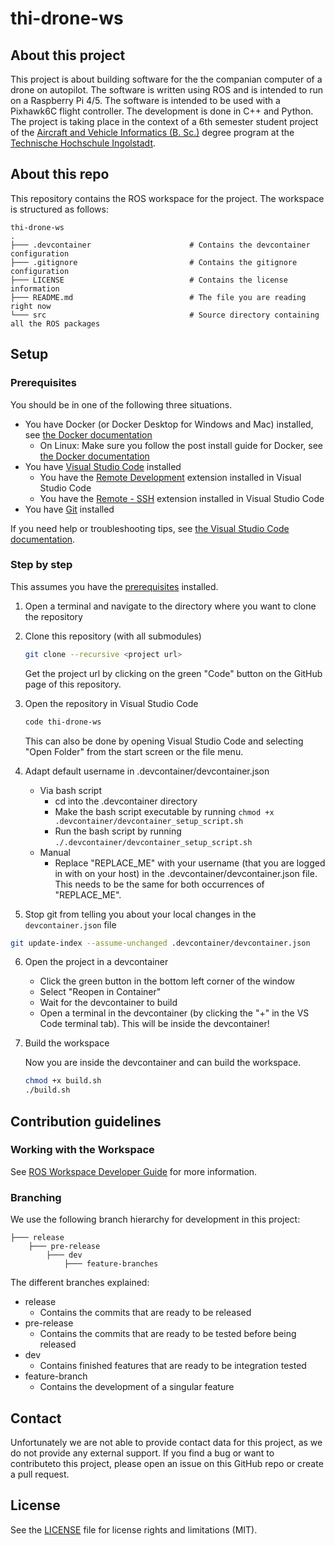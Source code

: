 # thi-drone-ws

## About this project

This project is about building software for the the companian computer of a drone on autopilot. The software is written using ROS and is intended to run on a Raspberry Pi 4/5. The software is intended to be used with a Pixhawk6C flight controller. The development is done in C++ and Python. The project is taking place in the context of a 6th semester student project of the [Aircraft and Vehicle Informatics (B. Sc.)](https://www.thi.de/en/computer-science/degree-programmes/aircraft-and-vehicle-informatics-bsc/) degree program at the [Technische Hochschule Ingolstadt](hhttps://www.thi.de/en/).

## About this repo

This repository contains the ROS workspace for the project. The workspace is structured as follows:

``` text
thi-drone-ws
.
├─── .devcontainer                      # Contains the devcontainer configuration
├─── .gitignore                         # Contains the gitignore configuration
├─── LICENSE                            # Contains the license information
├─── README.md                          # The file you are reading right now
└─── src                                # Source directory containing all the ROS packages
```

## Setup

### Prerequisites

You should be in one of the following three situations.

- You have Docker (or Docker Desktop for Windows and Mac) installed, see [the Docker documentation](https://docs.docker.com/get-docker/)
  - On Linux: Make sure you follow the post install guide for Docker, see [the Docker documentation](https://docs.docker.com/engine/install/linux-postinstall/)
- You have [Visual Studio Code](https://code.visualstudio.com/) installed
  - You have the [Remote Development](https://marketplace.visualstudio.com/items?itemName=ms-vscode-remote.vscode-remote-extensionpack) extension installed in Visual Studio Code
  - You have the [Remote - SSH](https://marketplace.visualstudio.com/items?itemName=ms-vscode-remote.remote-ssh) extension installed in Visual Studio Code
- You have [Git](https://git-scm.com/) installed

If you need help or troubleshooting tips, see [the Visual Studio Code documentation](https://code.visualstudio.com/docs/devcontainers/containers).

### Step by step

This assumes you have the [prerequisites](#prerequisites) installed.

1) Open a terminal and navigate to the directory where you want to clone the repository

2) Clone this repository (with all submodules)

    ``` bash
    git clone --recursive <project url>
    ```

    Get the project url by clicking on the green "Code" button on the GitHub page of this repository.

3) Open the repository in Visual Studio Code

    ``` bash
    code thi-drone-ws
    ```

    This can also be done by opening Visual Studio Code and selecting "Open Folder" from the start screen or the file menu.

4) Adapt default username in .devcontainer/devcontainer.json

    - Via bash script
      - cd into the .devcontainer directory
      - Make the bash script executable by running `chmod +x .devcontainer/devcontainer_setup_script.sh`
      - Run the bash script by running `./.devcontainer/devcontainer_setup_script.sh`
    - Manual
      - Replace "REPLACE_ME" with your username (that you are logged in with on your host) in the .devcontainer/devcontainer.json file. This needs to be the same for both occurrences of "REPLACE_ME".

5) Stop git from telling you about your local changes in the `devcontainer.json` file

  ```bash
  git update-index --assume-unchanged .devcontainer/devcontainer.json
  ```

6) Open the project in a devcontainer

    - Click the green button in the bottom left corner of the window
    - Select "Reopen in Container"
    - Wait for the devcontainer to build
    - Open a terminal in the devcontainer (by clicking the "+" in the VS Code terminal tab). This will be inside the devcontainer!

7) Build the workspace

    Now you are inside the devcontainer and can build the workspace.

    ``` bash
    chmod +x build.sh
    ./build.sh
    ```

## Contribution guidelines

### Working with the Workspace
See [ROS Workspace Developer Guide](https://docs.google.com/document/d/17nq2SS2DX0lrlWp5FjLQez1mpn0i5w_5APbjAiUk3j0/edit?usp=drive_link) for more information.

### Branching

We use the following branch hierarchy for development in this project:

``` text
├─── release                              
    ├─── pre-release                    
        ├─── dev                        
            ├─── feature-branches       
```

The different branches explained:

- release
  - Contains the commits that are ready to be released
- pre-release
  - Contains the commits that are ready to be tested before being released
- dev
  - Contains finished features that are ready to be integration tested
- feature-branch
  - Contains the development of a singular feature

## Contact

Unfortunately we are not able to provide contact data for this project, as we do not provide any external support. If you find a bug or want to contributeto this project, please open an issue on this GitHub repo or create a pull request.

## License

See the [LICENSE](LICENSE) file for license rights and limitations (MIT).
